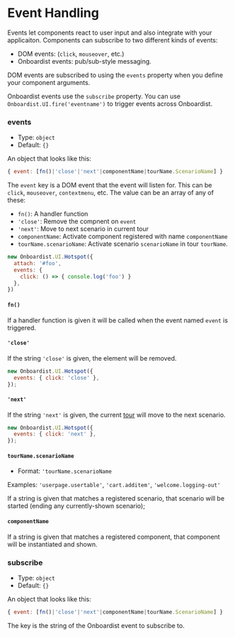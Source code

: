 # Event Handling

Events let components react to user input and also integrate with your applicaiton. Components can subscribe to two different kinds of events:

* DOM events: (`click`, `mouseover`, etc.)
* Onboardist events: pub/sub-style messaging.

DOM events are subscribed to using the `events` property when you define your component arguments.

Onboardist events use the `subscribe` property. You can use `Onboardist.UI.fire('eventname')` to trigger events across
Onboardist.

### events

* Type: `object`
* Default: `{}`

An object that looks like this:

```js
{ event: [fn()|'close'|'next'|componentName|tourName.ScenarioName] }
```

The `event` key is a DOM event that the event will listen for. This can be `click`, `mouseover`, `contextmenu`, etc. The
value can be an array of any of these:

* `fn()`: A handler function
* `'close'`: Remove the compnent on `event`
* `'next'`: Move to next scenario in current tour
* `componentName`: Activate component registered with name `componentName`
* `tourName.scenarioName`: Activate scenario `scenarioName` in tour `tourName`.

```js
new Onboardist.UI.Hotspot({
  attach: '#foo',
  events: {
    click: () => { console.log('foo') }
  },
})
```

#### `fn()`

If a handler function is given it will be called when the event named `event` is triggered.

#### `'close'`

If the string `'close'` is given, the element will be removed.

```js
new Onboardist.UI.Hotspot({
  events: { click: 'close' },
});
```

#### `'next'`

If the string `'next'` is given, the current [tour](/components/tour/) will move to the next scenario.

```js
new Onboardist.UI.Hotspot({
  events: { click: 'next' },
});
```

#### `tourName.scenarioName`

* Format: `'tourName.scenarioName`

Examples: `'userpage.usertable'`, `'cart.additem'`, `'welcome.logging-out'`

If a string is given that matches a registered scenario, that scenario will be started (ending any currently-shown
scenario);

#### `componentName`

If a string is given that matches a registered component, that component will be instantiated and shown.


### subscribe

* Type: `object`
* Default: `{}`

An object that looks like this:

```js
{ event: [fn()|'close'|'next'|componentName|tourName.ScenarioName] }
```

The key is the string of the Onboardist event to subscribe to.
